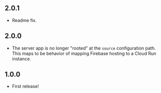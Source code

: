 ## 2.0.1

- Readme fix.

## 2.0.0

- The server app is no longer "rooted" at the `source` configuration path. This
  maps to be behavior of mapping Firebase hosting to a Cloud Run instance.

## 1.0.0

- First release!
